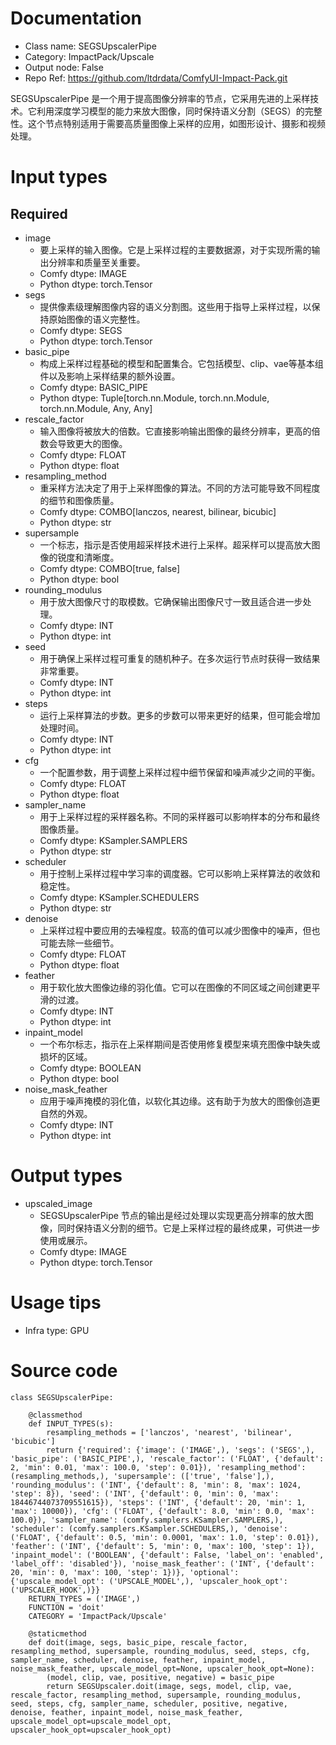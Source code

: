 # Documentation
- Class name: SEGSUpscalerPipe
- Category: ImpactPack/Upscale
- Output node: False
- Repo Ref: https://github.com/ltdrdata/ComfyUI-Impact-Pack.git

SEGSUpscalerPipe 是一个用于提高图像分辨率的节点，它采用先进的上采样技术。它利用深度学习模型的能力来放大图像，同时保持语义分割（SEGS）的完整性。这个节点特别适用于需要高质量图像上采样的应用，如图形设计、摄影和视频处理。

# Input types
## Required
- image
    - 要上采样的输入图像。它是上采样过程的主要数据源，对于实现所需的输出分辨率和质量至关重要。
    - Comfy dtype: IMAGE
    - Python dtype: torch.Tensor
- segs
    - 提供像素级理解图像内容的语义分割图。这些用于指导上采样过程，以保持原始图像的语义完整性。
    - Comfy dtype: SEGS
    - Python dtype: torch.Tensor
- basic_pipe
    - 构成上采样过程基础的模型和配置集合。它包括模型、clip、vae等基本组件以及影响上采样结果的额外设置。
    - Comfy dtype: BASIC_PIPE
    - Python dtype: Tuple[torch.nn.Module, torch.nn.Module, torch.nn.Module, Any, Any]
- rescale_factor
    - 输入图像将被放大的倍数。它直接影响输出图像的最终分辨率，更高的倍数会导致更大的图像。
    - Comfy dtype: FLOAT
    - Python dtype: float
- resampling_method
    - 重采样方法决定了用于上采样图像的算法。不同的方法可能导致不同程度的细节和图像质量。
    - Comfy dtype: COMBO[lanczos, nearest, bilinear, bicubic]
    - Python dtype: str
- supersample
    - 一个标志，指示是否使用超采样技术进行上采样。超采样可以提高放大图像的锐度和清晰度。
    - Comfy dtype: COMBO[true, false]
    - Python dtype: bool
- rounding_modulus
    - 用于放大图像尺寸的取模数。它确保输出图像尺寸一致且适合进一步处理。
    - Comfy dtype: INT
    - Python dtype: int
- seed
    - 用于确保上采样过程可重复的随机种子。在多次运行节点时获得一致结果非常重要。
    - Comfy dtype: INT
    - Python dtype: int
- steps
    - 运行上采样算法的步数。更多的步数可以带来更好的结果，但可能会增加处理时间。
    - Comfy dtype: INT
    - Python dtype: int
- cfg
    - 一个配置参数，用于调整上采样过程中细节保留和噪声减少之间的平衡。
    - Comfy dtype: FLOAT
    - Python dtype: float
- sampler_name
    - 用于上采样过程的采样器名称。不同的采样器可以影响样本的分布和最终图像质量。
    - Comfy dtype: KSampler.SAMPLERS
    - Python dtype: str
- scheduler
    - 用于控制上采样过程中学习率的调度器。它可以影响上采样算法的收敛和稳定性。
    - Comfy dtype: KSampler.SCHEDULERS
    - Python dtype: str
- denoise
    - 上采样过程中要应用的去噪程度。较高的值可以减少图像中的噪声，但也可能去除一些细节。
    - Comfy dtype: FLOAT
    - Python dtype: float
- feather
    - 用于软化放大图像边缘的羽化值。它可以在图像的不同区域之间创建更平滑的过渡。
    - Comfy dtype: INT
    - Python dtype: int
- inpaint_model
    - 一个布尔标志，指示在上采样期间是否使用修复模型来填充图像中缺失或损坏的区域。
    - Comfy dtype: BOOLEAN
    - Python dtype: bool
- noise_mask_feather
    - 应用于噪声掩模的羽化值，以软化其边缘。这有助于为放大的图像创造更自然的外观。
    - Comfy dtype: INT
    - Python dtype: int

# Output types
- upscaled_image
    - SEGSUpscalerPipe 节点的输出是经过处理以实现更高分辨率的放大图像，同时保持语义分割的细节。它是上采样过程的最终成果，可供进一步使用或展示。
    - Comfy dtype: IMAGE
    - Python dtype: torch.Tensor

# Usage tips
- Infra type: GPU

# Source code
```
class SEGSUpscalerPipe:

    @classmethod
    def INPUT_TYPES(s):
        resampling_methods = ['lanczos', 'nearest', 'bilinear', 'bicubic']
        return {'required': {'image': ('IMAGE',), 'segs': ('SEGS',), 'basic_pipe': ('BASIC_PIPE',), 'rescale_factor': ('FLOAT', {'default': 2, 'min': 0.01, 'max': 100.0, 'step': 0.01}), 'resampling_method': (resampling_methods,), 'supersample': (['true', 'false'],), 'rounding_modulus': ('INT', {'default': 8, 'min': 8, 'max': 1024, 'step': 8}), 'seed': ('INT', {'default': 0, 'min': 0, 'max': 18446744073709551615}), 'steps': ('INT', {'default': 20, 'min': 1, 'max': 10000}), 'cfg': ('FLOAT', {'default': 8.0, 'min': 0.0, 'max': 100.0}), 'sampler_name': (comfy.samplers.KSampler.SAMPLERS,), 'scheduler': (comfy.samplers.KSampler.SCHEDULERS,), 'denoise': ('FLOAT', {'default': 0.5, 'min': 0.0001, 'max': 1.0, 'step': 0.01}), 'feather': ('INT', {'default': 5, 'min': 0, 'max': 100, 'step': 1}), 'inpaint_model': ('BOOLEAN', {'default': False, 'label_on': 'enabled', 'label_off': 'disabled'}), 'noise_mask_feather': ('INT', {'default': 20, 'min': 0, 'max': 100, 'step': 1})}, 'optional': {'upscale_model_opt': ('UPSCALE_MODEL',), 'upscaler_hook_opt': ('UPSCALER_HOOK',)}}
    RETURN_TYPES = ('IMAGE',)
    FUNCTION = 'doit'
    CATEGORY = 'ImpactPack/Upscale'

    @staticmethod
    def doit(image, segs, basic_pipe, rescale_factor, resampling_method, supersample, rounding_modulus, seed, steps, cfg, sampler_name, scheduler, denoise, feather, inpaint_model, noise_mask_feather, upscale_model_opt=None, upscaler_hook_opt=None):
        (model, clip, vae, positive, negative) = basic_pipe
        return SEGSUpscaler.doit(image, segs, model, clip, vae, rescale_factor, resampling_method, supersample, rounding_modulus, seed, steps, cfg, sampler_name, scheduler, positive, negative, denoise, feather, inpaint_model, noise_mask_feather, upscale_model_opt=upscale_model_opt, upscaler_hook_opt=upscaler_hook_opt)
```